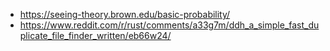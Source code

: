 - https://seeing-theory.brown.edu/basic-probability/
- https://www.reddit.com/r/rust/comments/a33g7m/ddh_a_simple_fast_duplicate_file_finder_written/eb66w24/
